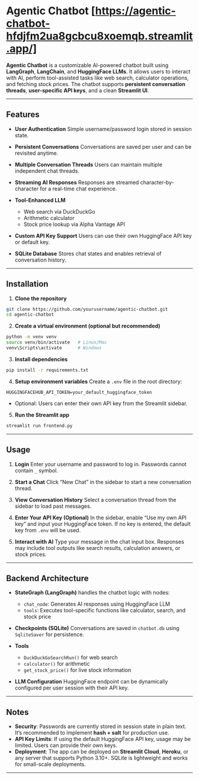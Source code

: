 # Agentic Chatbot [https://agentic-chatbot-hfdjfm2ua8gcbcu8xoemqb.streamlit.app/]

**Agentic Chatbot** is a customizable AI-powered chatbot built using **LangGraph**, **LangChain**, and **HuggingFace LLMs**. It allows users to interact with AI, perform tool-assisted tasks like web search, calculator operations, and fetching stock prices. The chatbot supports **persistent conversation threads**, **user-specific API keys**, and a clean **Streamlit UI**.

---

## Features

* **User Authentication**
  Simple username/password login stored in session state.

* **Persistent Conversations**
  Conversations are saved per user and can be revisited anytime.

* **Multiple Conversation Threads**
  Users can maintain multiple independent chat threads.

* **Streaming AI Responses**
  Responses are streamed character-by-character for a real-time chat experience.

* **Tool-Enhanced LLM**

  * Web search via DuckDuckGo
  * Arithmetic calculator
  * Stock price lookup via Alpha Vantage API

* **Custom API Key Support**
  Users can use their own HuggingFace API key or default key.

* **SQLite Database**
  Stores chat states and enables retrieval of conversation history.

---

## Installation

1. **Clone the repository**

```bash
git clone https://github.com/yourusername/agentic-chatbot.git
cd agentic-chatbot
```

2. **Create a virtual environment (optional but recommended)**

```bash
python -m venv venv
source venv/bin/activate   # Linux/Mac
venv\Scripts\activate      # Windows
```

3. **Install dependencies**

```bash
pip install -r requirements.txt
```

4. **Setup environment variables**
   Create a `.env` file in the root directory:

```env
HUGGINGFACEHUB_API_TOKEN=your_default_huggingface_token
```

* Optional: Users can enter their own API key from the Streamlit sidebar.

5. **Run the Streamlit app**

```bash
streamlit run frontend.py
```

---

## Usage

1. **Login**
   Enter your username and password to log in. Passwords cannot contain `_` symbol.

2. **Start a Chat**
   Click “New Chat” in the sidebar to start a new conversation thread.

3. **View Conversation History**
   Select a conversation thread from the sidebar to load past messages.

4. **Enter Your API Key (Optional)**
   In the sidebar, enable “Use my own API key” and input your HuggingFace token.
   If no key is entered, the default key from `.env` will be used.

5. **Interact with AI**
   Type your message in the chat input box. Responses may include tool outputs like search results, calculation answers, or stock prices.

---

## Backend Architecture

* **StateGraph (LangGraph)** handles the chatbot logic with nodes:

  * `chat_node`: Generates AI responses using HuggingFace LLM
  * `tools`: Executes tool-specific functions like calculator, search, and stock price

* **Checkpoints (SQLite)**
  Conversations are saved in `chatbot.db` using `SqliteSaver` for persistence.

* **Tools**

  * `DuckDuckGoSearchRun()` for web search
  * `calculator()` for arithmetic
  * `get_stock_price()` for live stock information

* **LLM Configuration**
  HuggingFace endpoint can be dynamically configured per user session with their API key.

---

## Notes

* **Security**: Passwords are currently stored in session state in plain text. It’s recommended to implement **hash + salt** for production use.
* **API Key Limits**: If using the default HuggingFace API key, usage may be limited. Users can provide their own keys.
* **Deployment**: The app can be deployed on **Streamlit Cloud**, **Heroku**, or any server that supports Python 3.10+. SQLite is lightweight and works for small-scale deployments.

---

